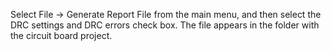 Select File -> Generate Report File from the main menu, and then select the DRC settings and DRC errors check box. The file appears in the folder with the circuit board project.
